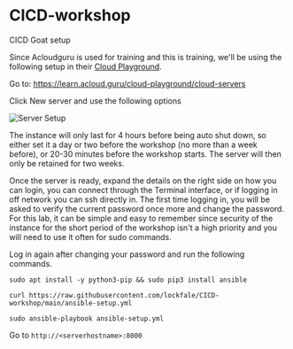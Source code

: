# CICD-workshop
CICD Goat setup


Since Acloudguru is used for training and this is training, we'll be using the following setup in their [Cloud Playground](https://learn.acloud.guru/cloud-playground/cloud-servers).

Go to: https://learn.acloud.guru/cloud-playground/cloud-servers

Click New server and use the following options

![Server Setup](https://github.com/lockfale/CICD-workshop/assets/913856/ed3224ac-8c20-406a-ad16-ab50efdad361)

The instance will only last for 4 hours before being auto shut down, so either set it a day or two before the workshop (no more than a week before), or 20-30 minutes before the workshop starts. The server will then only be retained for two weeks.

Once the server is ready, expand the details on the right side on how you can login, you can connect through the Terminal interface, or if logging in off network you can ssh directly in.  The first time logging in, you will be asked to verify the current password once more and change the password. For this lab, it can be simple and easy to remember since security of the instance for the short period of the workshop isn't a high priority and you will need to use it often for sudo commands.

Log in again after changing your password and run the following commands.

```
sudo apt install -y python3-pip && sudo pip3 install ansible
```

```
curl https://raw.githubusercontent.com/lockfale/CICD-workshop/main/ansible-setup.yml
```

```
sudo ansible-playbook ansible-setup.yml
```

Go to `http://<serverhostname>:8000`
